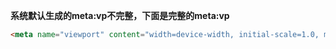 **系统默认生成的meta:vp不完整，下面是完整的meta:vp**
```html
<meta name="viewport" content="width=device-width, initial-scale=1.0, minimum-scale=1.0, maximum-scale=1.0, user-scalable=no">
```
